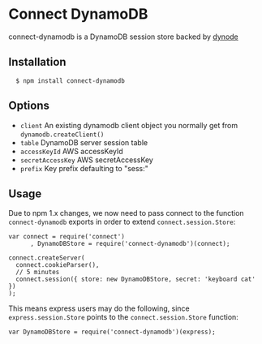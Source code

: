 
# Connect DynamoDB

connect-dynamodb is a DynamoDB session store backed by [dynode](https://github.com/Wantworthy/dynode)

## Installation

	  $ npm install connect-dynamodb

## Options
  
  - `client` An existing dynamodb client object you normally get from `dynamodb.createClient()`
  - `table` DynamoDB server session table
  - `accessKeyId` AWS accessKeyId
  - `secretAccessKey` AWS secretAccessKey
  - `prefix` Key prefix defaulting to "sess:"

## Usage

 Due to npm 1.x changes, we now need to pass connect to the function `connect-dynamodb` exports in order to extend `connect.session.Store`:

    var connect = require('connect')
	 	  , DynamoDBStore = require('connect-dynamodb')(connect);

    connect.createServer(
      connect.cookieParser(),
      // 5 minutes
      connect.session({ store: new DynamoDBStore, secret: 'keyboard cat' })
    );

 This means express users may do the following, since `express.session.Store` points to the `connect.session.Store` function:
 
    var DynamoDBStore = require('connect-dynamodb')(express);
